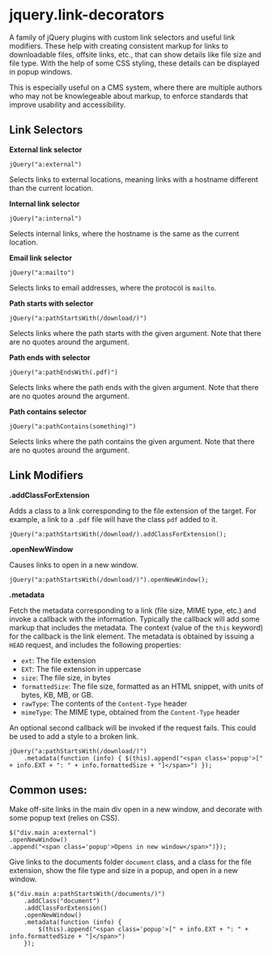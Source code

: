 # jquery.link-decorators

A family of jQuery plugins with custom link selectors and useful link modifiers.
These help with creating consistent markup for links to downloadable files, offsite
links, etc., that can show details like file size and file type. With the help of some
CSS styling, these details can be displayed in popup windows.

This is especially useful on a CMS system, where there are multiple authors who may not be knowlegeable about
markup, to enforce standards that improve usability and accessibility.

## Link Selectors
**External link selector**

`jQuery("a:external")`

Selects links to external locations, meaning links with a hostname different than the current location.

**Internal link selector**

`jQuery("a:internal")`

Selects internal links, where the hostname is the same as the current location.

**Email link selector**

`jQuery("a:mailto")`

Selects links to email addresses, where the protocol is `mailto`.

**Path starts with selector**

`jQuery("a:pathStartsWith(/download/)")`

Selects links where the path starts with the given argument. Note that there are no quotes around the argument.

**Path ends with selector**

`jQuery("a:pathEndsWith(.pdf)")`

Selects links where the path ends with the given argument. Note that there are no quotes around the argument.

**Path contains selector**

`jQuery("a:pathContains(something)")`

Selects links where the path contains the given argument. Note that there are no quotes around the argument.

## Link Modifiers

**.addClassForExtension**

Adds a class to a link corresponding to the file extension of the target. For example, a link to a `.pdf` file
will have the class `pdf` added to it.

`jQuery("a:pathStartsWith(/download/).addClassForExtension();`

**.openNewWindow**

Causes links to open in a new window. 

`jQuery("a:pathStartsWith(/download/)").openNewWindow();`

**.metadata**
	
Fetch the metadata corresponding to a link (file size, MIME type, etc.) and invoke a callback with the information.
Typically the callback will add some markup that includes the metadata. The context (value of the `this` keyword)
for the callback is the link element.
The metadata is obtained by issuing a `HEAD` request, and includes the following properties:
* `ext`: The file extension
* `EXT`: The file extension in uppercase
* `size`: The file size, in bytes
* `formattedSize`: The file size, formatted as an HTML snippet, with units of bytes, KB, MB, or GB.
* `rawType`: The contents of the `Content-Type` header
* `mimeType`: The MIME type, obtained from the `Content-Type` header

An optional second callback will be invoked if the request fails. This could be used to add a style to a broken link.

```
jQuery("a:pathStartsWith(/download/)")
	.metadata(function (info) { $(this).append("<span class='popup'>[" + info.EXT + ": " + info.formattedSize + "]</span>") });
```

## Common uses:
Make off-site links in the main div open in a new window, and decorate with
some popup text (relies on CSS).
```
$("div.main a:external")
.openNewWindow()
.append("<span class='popup'>Opens in new window</span>")});
```

Give links to the documents folder `document` class, and a class for the file extension,
show the file type and size in a popup, and open in a new window.
```
$("div.main a:pathStartsWith(/documents/)")
	.addClass("document")
	.addClassForExtension()
	.openNewWindow()
	.metadata(function (info) {
		$(this).append("<span class='popup'>[" + info.EXT + ": " + info.formattedSize + "]</span>")
	});
```
